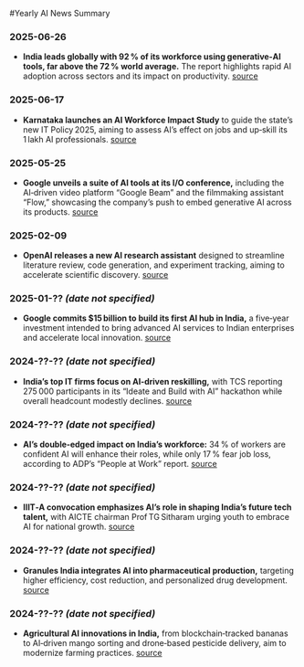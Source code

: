  #Yearly AI News Summary

### 2025-06-26  
- **India leads globally with 92 % of its workforce using generative‑AI tools, far above the 72 % world average.** The report highlights rapid AI adoption across sectors and its impact on productivity. [source](https://news24online.com/business/india-tops-global-chart-with-92-workforce-embracing-genai-tools-surpassing-72-worldwide-average/595193/)

### 2025-06-17  
- **Karnataka launches an AI Workforce Impact Study** to guide the state’s new IT Policy 2025, aiming to assess AI’s effect on jobs and up‑skill its 1 lakh AI professionals. [source](https://www.livemint.com/technology/tech-news/karnataka-launches-ai-workforce-impact-study-to-guide-new-it-policy-2025-11750148465547.html)

### 2025-05-25  
- **Google unveils a suite of AI tools at its I/O conference,** including the AI‑driven video platform “Google Beam” and the filmmaking assistant “Flow,” showcasing the company’s push to embed generative AI across its products. [source](https://www.forbes.com/sites/quickerbettertech/2025/05/25/business-tech-news-google-rolls-out-a-bunch-of-ai-tech-at-its-io-conference/)

### 2025-02-09  
- **OpenAI releases a new AI research assistant** designed to streamline literature review, code generation, and experiment tracking, aiming to accelerate scientific discovery. [source](https://www.forbes.com/sites/quickerbettertech/2025/02/09/business-tech-news-openai-launches-a-powerful-new-ai-research-tool/)

### 2025-01-?? *(date not specified)*  
- **Google commits $15 billion to build its first AI hub in India,** a five‑year investment intended to bring advanced AI services to Indian enterprises and accelerate local innovation. [source](https://abcnews.go.com/Technology/wireStory/google-announces-15b-investment-ai-hub-india-meant-126502871)

### 2024-??-?? *(date not specified)*  
- **India’s top IT firms focus on AI‑driven reskilling,** with TCS reporting 275 000 participants in its “Ideate and Build with AI” hackathon while overall headcount modestly declines. [source](https://analyticsindiamag.com/it-services/indias-top-it-firms-stabilise-workforce-while-driving-ai-focused-reskilling/)

### 2024-??-?? *(date not specified)*  
- **AI’s double‑edged impact on India’s workforce:** 34 % of workers are confident AI will enhance their roles, while only 17 % fear job loss, according to ADP’s “People at Work” report. [source](https://www.devdiscourse.com/article/technology/3623705-ais-double-edged-sword-hope-and-fear-in-indias-workforce)

### 2024-??-?? *(date not specified)*  
- **IIIT‑A convocation emphasizes AI’s role in shaping India’s future tech talent,** with AICTE chairman Prof TG Sitharam urging youth to embrace AI for national growth. [source](https://www.hindustantimes.com/cities/others/iiita-20th-convocation-ai-to-transform-india-s-workforce-tech-landscape-says-aicte-chairman-101757791585328.html)

### 2024-??-?? *(date not specified)*  
- **Granules India integrates AI into pharmaceutical production,** targeting higher efficiency, cost reduction, and personalized drug development. [source](https://www.jomfruland.net/granules-india-leverages-ai-a-peek-into-the-future-of-pharmaceuticals/)

### 2024-??-?? *(date not specified)*  
- **Agricultural AI innovations in India,** from blockchain‑tracked bananas to AI‑driven mango sorting and drone‑based pesticide delivery, aim to modernize farming practices. [source](https://www.news9live.com/science/from-banana-blockchain-to-mango-sorting-ai-tech-innovations-in-agriculture-2771334)